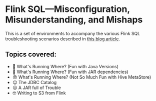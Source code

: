 # Flink SQL—Misconfiguration, Misunderstanding, and Mishaps

This is a set of environments to accompany the various Flink SQL troubleshooting scenarios described in [this blog article](https://www.decodable.co/blog/flink-sql-misconfiguration-misunderstanding-and-mishaps?utm_medium=github&utm_source=examples_repo&utm_campaign=blog&utm_content=troubleshooting-flinksql).

## Topics covered:

* 🤔 What's Running Where? (Fun with Java Versions)
* 🤨 What's Running Where? (Fun with JAR dependencies)
* 😵 What's Running Where? (Not So Much Fun with Hive MetaStore)
* 😌 The JDBC Catalog
* 😑 A JAR full of Trouble
* 🤓 Writing to S3 from Flink
